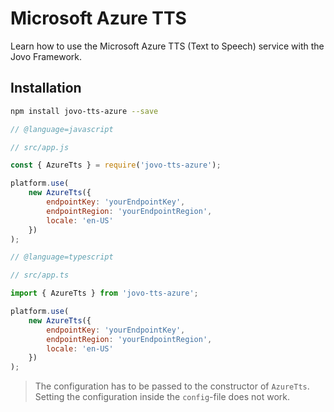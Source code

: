 # Microsoft Azure TTS

Learn how to use the Microsoft Azure TTS (Text to Speech) service with the Jovo Framework.

## Installation

```sh
npm install jovo-tts-azure --save
```

```javascript
// @language=javascript

// src/app.js

const { AzureTts } = require('jovo-tts-azure');

platform.use(
	new AzureTts({
		endpointKey: 'yourEndpointKey',
		endpointRegion: 'yourEndpointRegion',
		locale: 'en-US'
	})
);

// @language=typescript

// src/app.ts

import { AzureTts } from 'jovo-tts-azure';

platform.use(
	new AzureTts({
		endpointKey: 'yourEndpointKey',
		endpointRegion: 'yourEndpointRegion',
		locale: 'en-US'
	})
);
```

> The configuration has to be passed to the constructor of `AzureTts`. Setting the configuration inside the `config`-file does not work.

<!--[metadata]: {"description": "Learn how to use the Microsoft Azure TTS (Text to Speech) service with the Jovo Framework.",
"route": "tts/microsoft-azure" }-->
